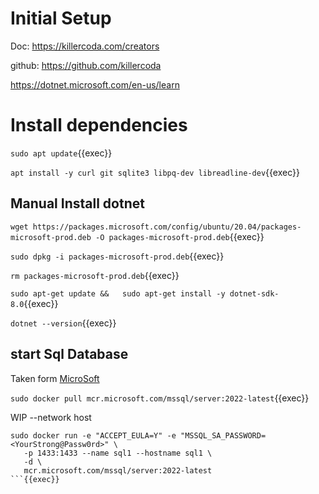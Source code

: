 
# Initial Setup

Doc: https://killercoda.com/creators

github: https://github.com/killercoda

https://dotnet.microsoft.com/en-us/learn

# Install dependencies


`sudo apt update`{{exec}}

`apt install -y curl git sqlite3 libpq-dev libreadline-dev`{{exec}}

## Manual Install dotnet


`wget https://packages.microsoft.com/config/ubuntu/20.04/packages-microsoft-prod.deb -O packages-microsoft-prod.deb`{{exec}}

`sudo dpkg -i packages-microsoft-prod.deb`{{exec}}

`rm packages-microsoft-prod.deb`{{exec}}

 `sudo apt-get update &&   sudo apt-get install -y dotnet-sdk-8.0`{{exec}}

`dotnet --version`{{exec}}

## start Sql Database

Taken form [MicroSoft](https://learn.microsoft.com/en-us/sql/linux/quickstart-install-connect-docker?view=sql-server-ver16&tabs=cli&pivots=cs1-bash)

`sudo docker pull mcr.microsoft.com/mssql/server:2022-latest`{{exec}}

WIP --network host

```
sudo docker run -e "ACCEPT_EULA=Y" -e "MSSQL_SA_PASSWORD=<YourStrong@Passw0rd>" \
   -p 1433:1433 --name sql1 --hostname sql1 \
   -d \
   mcr.microsoft.com/mssql/server:2022-latest
```{{exec}}

